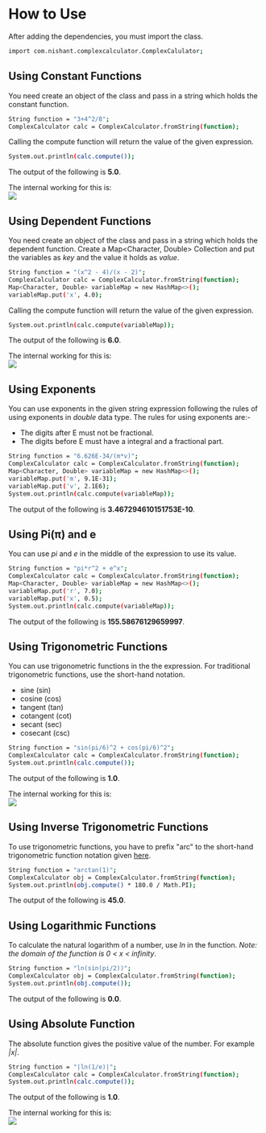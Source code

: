 # How to Use

After adding the dependencies, you must import the class.

```bash
import com.nishant.complexcalculator.ComplexCalulator;
```

## Using Constant Functions

You need create an object of the class and pass in a string which holds the constant function.
```bash
String function = "3+4^2/8";
ComplexCalculator calc = ComplexCalculator.fromString(function);
```
Calling the compute function will return the value of the given expression.
```bash
System.out.println(calc.compute());
```
The output of the following is **5.0**.

The internal working for this is:<br>
![](constant_functions.png)

## Using Dependent Functions

You need create an object of the class and pass in a string which holds the dependent function. Create a
Map<Character, Double> Collection and put the variables as _key_ and the value it holds as _value_. 
```bash
String function = "(x^2 - 4)/(x - 2)";
ComplexCalculator calc = ComplexCalculator.fromString(function);
Map<Character, Double> variableMap = new HashMap<>();
variableMap.put('x', 4.0);
```
Calling the compute function will return the value of the given expression.
```bash
System.out.println(calc.compute(variableMap));
```
The output of the following is **6.0**.

The internal working for this is:<br>
![](dependent_functions.png)

## Using Exponents

You can use exponents in the given string expression following the rules of using exponents in _double_ data type.
The rules for using exponents are:-
* The digits after E must not be fractional.
* The digits before E must have a integral and a fractional part.
```bash
String function = "6.626E-34/(m*v)";
ComplexCalculator calc = ComplexCalculator.fromString(function);
Map<Character, Double> variableMap = new HashMap<>();
variableMap.put('m', 9.1E-31);
variableMap.put('v', 2.1E6);
System.out.println(calc.compute(variableMap));
```
The output of the following is **3.467294610151753E-10**.

## Using Pi(π) and e

You can use _pi_ and _e_ in the middle of the expression to use its value.
```bash
String function = "pi*r^2 + e^x";
ComplexCalculator calc = ComplexCalculator.fromString(function);
Map<Character, Double> variableMap = new HashMap<>();
variableMap.put('r', 7.0);
variableMap.put('x', 0.5);
System.out.println(calc.compute(variableMap));
```

The output of the following is **155.58676129659997**.

## Using Trigonometric Functions

You can use trigonometric functions in the the expression. For traditional trigonometric functions, use the
short-hand notation.
 - sine (sin)
 - cosine (cos)
 - tangent (tan)
 - cotangent (cot)
 - secant (sec)
 - cosecant (csc)
 
```bash
String function = "sin(pi/6)^2 + cos(pi/6)^2";
ComplexCalculator calc = ComplexCalculator.fromString(function);
System.out.println(calc.compute());
```
The output of the following is **1.0**.

The internal working for this is:<br>
![](trigonometric_functions.png)

## Using Inverse Trigonometric Functions

To use trigonometric functions, you have to prefix "arc" to the short-hand trigonometric function notation given 
[here](#using-trigonometric-functions).

```bash
String function = "arctan(1)";
ComplexCalculator obj = ComplexCalculator.fromString(function);
System.out.println(obj.compute() * 180.0 / Math.PI);
```
The output of the following is **45.0**.

## Using Logarithmic Functions

To calculate the natural logarithm of a number, use _ln_ in the function.
*Note: the domain of the function is 0 < x < infinity*.

```bash
String function = "ln(sin(pi/2))";
ComplexCalculator obj = ComplexCalculator.fromString(function);
System.out.println(obj.compute());
```
The output of the following is **0.0**.

## Using Absolute Function

The absolute function gives the positive value of the number. For example *|x|*.

```bash
String function = "|ln(1/e)|";
ComplexCalculator calc = ComplexCalculator.fromString(function);
System.out.println(calc.compute());
```
The output of the following is **1.0**.

The internal working for this is:<br>
![](absolute_function.png)